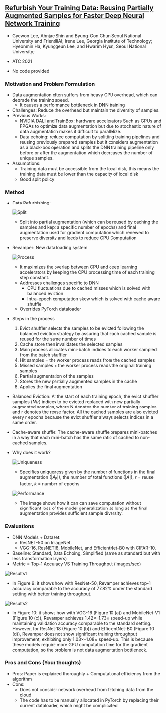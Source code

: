 ## [Refurbish Your Training Data: Reusing Partially Augmented Samples for Faster Deep Neural Network Training](https://www.usenix.org/system/files/atc21-lee.pdf)

* Gyewon Lee, Ahnjae Shin and Byung-Gon Chun Seoul National University and FriendliAI; Irene Lee, Georgia Institute of Technology; Hyeonmin Ha, Kyunggeun Lee, and
Hwarim Hyun, Seoul National University;

* ATC 2021

* No code provided

### Motivation and Problem Formulation

* Data augmentation often suffers from heavy CPU overhead, which can degrade the training speed.
    * It causes a performance bottleneck in DNN training
* Challenges: Reduce the overhead but maintain the diversity of samples.
* Previous Works:
    * NVIDIA DALI and TrainBox: hardware accelerators Such as GPUs and FPGAs to optimize data augmentation but due to stochastic nature of data augmentation makes it difficult to parallelize.
    * Data echoing: reduce computation by splitting training pipelines and reusing previously prepared samples but it considers augmentation as a black-box operation and splits the DNN training pipeline only before or after the augmentation which decreases the number of unique samples.
* Assumptions:
    * Training data must be accessible from the local disk, this means the training data must be lower than the capacity of local disk
    * Good split policy

### Method

* Data Refurbishing:

    ![Split](./split.jpg)

    * Split into partial augmentation (which can be reused by caching the samples and kept a specific number of epochs) and final augmentation used for gradient computation which renewed to preserve diversity and leeds to reduce CPU Computation
* Revamper: New data loading system
    
    ![Process](./process.jpg)
    
    * It maximizes the overlap between CPU and deep learning accelerators by keeping the CPU processing time of each training step constant.
    * Addresses challenges specific to DNN
        * CPU fluctuations due to cached misses which is solved with balanced eviction
        * Intra-epoch computation skew which is solved with cache aware shuffle
    * Overrides PyTorch dataloader
* Steps in the process:
    1. Evict shuffler selects the samples to be evicted following the balanced eviction strategy by assuring that each cached sample is reused for the same number of times
    2. Cache store then invalidates the selected samples
    3. Main process allocates mini-batch indices to each worker sampled from the batch shuffler
    4. Hit samples = the worker process reads from the cached samples
    5. Missed samples = the worker process reads the original training samples
    6. Partial augmentation of the samples
    7. Stores the new partially augmented samples in the cache
    8. Applies the final augmentation
* Balanced Eviction: At the start of each training epoch, the evict shuffler samples $(N/r)$ indices to be evicted  replaced with new partially augmented samples, where N denotes the number of training samples and r denotes the reuse factor. All the cached samples are also evicted every r epochs because the evict shuffler always selects indices in a same order.
* Cache-aware shuffle:  The cache-aware shuffle prepares mini-batches in a way that each mini-batch has the same ratio of cached to non-cached samples.
* Why does it work?
    
    ![Uniqueness](./uniqueness.jpg)
    
    * Specifies uniqueness given by the number of functions in the final augmentation $(|A_F|)$, the number of total functions $(|A|)$, $r$ = reuse factor, $k$ = number of epochs
    
    ![Performance](./performance.jpg)
    
    * The image shows how it can can save computation without significant loss of the model generalization as long as the final augmentation provides sufficient sample diversity.

### Evaluations

* DNN Models + Dataset:
    * ResNET-50 on ImageNet.
    * VGG-16, ResNET18, MobileNet, and EfficientNet-B0 with CIFAR-10.
* Baseline: Standard, Data Echoing, Simplified (same as standard but with less transformation layers)
* Metric = Top-1 Accuracy VS Training Throughput (images/sec)

![Results1](./results1.jpg)

* In Figure 9: it shows how with ResNet-50, Revamper achieves top-1 accuracy comparable to the accuracy of 77.82% under the standard setting with better training throughput.

![Results2](./results2.jpg)

* In Figure 10: it shows how with VGG-16 (Figure 10 (a)) and MobileNet-V1 (Figure 10 (c)), Revamper achieves 1.42×–1.73× speed-up while maintaining validation accuracy comparable to the standard setting. However, for ResNet-18 (Figure 10 (b)) and EfficientNet-B0 (Figure 10 (d)), Revamper does not show significant training throughput improvement, exhibiting only 1.03×–1.08× speed-up. This is because these models require more GPU computation time for the gradient computation, so the problem is not data augmentation bottleneck.

### Pros and Cons (Your thoughts)

* Pros: Paper is explained thoroughly + Computational efficiency from the algorithm
* Cons: 
    * Does not consider network overhead from fetching data from the cloud
    * The code has to be manually allocated in PyTorch by replacing their current dataloader, which might be complicated
